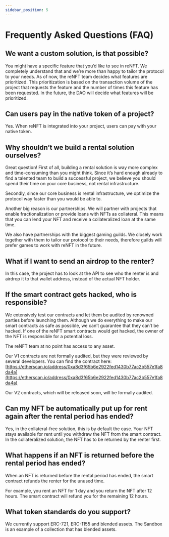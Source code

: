 ```yaml
---
sidebar_position: 5
---
```



# Frequently Asked Questions (FAQ)

## We want a custom solution, is that possible?
You might have a specific feature that you’d like to see in reNFT. We completely understand that and we’re more than happy to tailor the protocol to your needs. 
As of now, the reNFT team decides what features are prioritized. This prioritization is based on the transaction volume of the project that requests the feature and the number of times this feature has been requested. In the future, the DAO will decide what features will be prioritized.

## Can users pay in the native token of a project?

Yes. When reNFT is integrated into your project, users can pay with your native token.

## Why shouldn’t we build a rental solution ourselves?

Great question! First of all, building a rental solution is way more complex and time-consuming than you might think. Since it’s hard enough already to find a talented team to build a successful project, we believe you should spend their time on your core business, not rental infrastructure.

Secondly, since our core business is rental infrastructure, we optimize the protocol way faster than you would be able to.

Another big reason is our partnerships. We will partner with projects that enable fractionalization or provide loans with NFTs as collateral. This means that you can lend your NFT and receive a collateralized loan at the same time.

We also have partnerships with the biggest gaming guilds. We closely work together with them to tailor our protocol to their needs, therefore guilds will prefer games to work with reNFT in the future.


## **What if I want to send an airdrop to the renter?**

In this case, the project has to look at the API to see who the renter is and airdrop it to that wallet address, instead of the actual NFT holder.

## If the smart contract gets hacked, who is responsible?

We extensively test our contracts and let them be audited by renowned parties before launching them. Although we do everything to make our smart contracts as safe as possible, we can’t guarantee that they can’t be hacked. If one of the reNFT smart contracts would get hacked, the owner of the NFT is responsible for a potential loss.

The reNFT team at no point has access to any asset.

Our V1 contracts are not formally audited, but they were reviewed by several developers. You can find the contract here: [https://etherscan.io/address/0xa8d3f65b6e2922fed1430b77ac2b557e1fa8da4a](https://etherscan.io/address/0xa8d3f65b6e2922fed1430b77ac2b557e1fa8da4a)

Our V2 contracts, which will be released soon, will be formally audited.

## Can my NFT be automatically put up for rent again after the rental period has ended?

Yes, in the collateral-free solution, this is by default the case. Your NFT stays available for rent until you withdraw the NFT from the smart contract. In the collateralized solution, the NFT has to be returned by the renter first.

## What happens if an NFT is returned before the rental period has ended?

When an NFT is returned before the rental period has ended, the smart contract refunds the renter for the unused time. 

For example, you rent an NFT for 1 day and you return the NFT after 12 hours. The smart contract will refund you for the remaining 12 hours.

## What token standards do you support?

We currently support ERC-721, ERC-1155 and blended assets. The Sandbox is an example of a collection that has blended assets.
